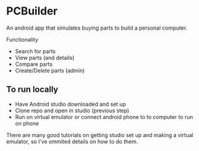 # PCBuilder

An android app that simulates buying parts to build a personal computer.

Functionality
- Search for parts
- View parts (and details)
- Compare parts
- Create/Delete parts (admin)

## To run locally
- Have Android studio downloaded and set up
- Clone repo and open in studio (previous step)
- Run on virtual emulator or connect android phone to to computer to run on phone

There are many good tutorials on getting studio set up and making a virtual emulator, so I've ommited details on how to do them.
